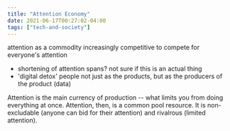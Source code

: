 ```yaml
---
title: "Attention Economy"
date: 2021-06-17T00:27:02-04:00
tags: ["tech-and-society"]
---
```


attention as a commodity
increasingly competitive to compete for everyone's attention
* shortening of attention spans? not sure if this is an actual thing
* 'digital detox'
people not just as the products, but as the producers of the product (data)

Attention is the main currency of production -- what limits you from doing everything at once. Attention, then, is a common pool resource. It is non-excludable (anyone can bid for their attention) and rivalrous (limited attention).